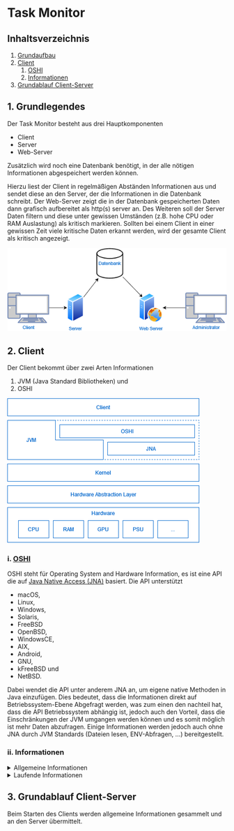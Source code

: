 # Task Monitor
## Inhaltsverzeichnis
1. [Grundaufbau](#basicstructure)
2. [Client](#client)
   1. [OSHI](#client_ohsi)
   2. [Informationen](#client_information)
3. [Grundablauf Client-Server](#basicflow_client_server)

<a name="basicstructure"></a>
## 1. Grundlegendes 
Der Task Monitor besteht aus drei Hauptkomponenten
- Client
- Server
- Web-Server

Zusätzlich wird noch eine Datenbank benötigt, in der alle nötigen Informationen abgespeichert werden können.

Hierzu liest der Client in regelmäßigen Abständen Informationen aus und sendet diese an den Server,
der die Informationen in die Datenbank schreibt. Der Web-Server zeigt die in der Datenbank gespeicherten Daten dann
grafisch aufbereitet als http(s) server an. Des Weiteren soll der Server Daten filtern und diese unter gewissen Umständen 
(z.B. hohe CPU oder RAM Auslastung) als kritisch markieren. Sollten bei einem Client in einer gewissen Zeit
viele kritische Daten erkannt werden, wird der gesamte Client als kritisch angezeigt.

<img src="diagramms/images/01_architecture.png" alt="Grundlegende Architektur">

<a name="client"></a>
## 2. Client
Der Client bekommt über zwei Arten Informationen
1. JVM (Java Standard Bibliotheken) und
2. OSHI

<img src="diagramms/images/02_client_architecture.png" alt="Grundaufbau Abstraktion Client">

<a name="client_ohsi"></a>
### i. [OSHI](https://github.com/oshi/oshi)
OSHI steht für Operating System and Hardware Information, es ist eine API die auf [Java Native Access (JNA)](https://github.com/java-native-access/jna) basiert.
Die API unterstützt
- macOS,
- Linux,
- Windows,
- Solaris,
- FreeBSD
- OpenBSD,
- WindowsCE,
- AIX,
- Android,
- GNU,
- kFreeBSD und
- NetBSD.

Dabei wendet die API unter anderem JNA an, um eigene native Methoden in Java einzufügen.
Dies bedeutet, dass die Informationen direkt auf Betriebssystem-Ebene Abgefragt werden,
was zum einen den nachteil hat, dass die API Betriebssystem abhängig ist, jedoch auch den Vorteil,
dass die Einschränkungen der JVM umgangen werden können und es somit möglich ist mehr Daten abzufragen.
Einige Informationen werden jedoch auch ohne JNA durch JVM Standards (Dateien lesen, ENV-Abfragen, ...) bereitgestellt.

<a name="client_information"></a>
### ii. Informationen
<details>
  <summary>Allgemeine Informationen</summary>

Allgemeine Informationen sind Information, die sich wären des laufenden Betriebes nicht oder selten ändern.
Diese beinhalten:
- Hostname
- Mainboard
  - Hersteller
  - Model
  - Hardware UID
- Firmware/BIOS
  - Name
  - Version
  - Hersteller
  - Veröffentlichungsdatum
- CPU (je CPU)
  - Kennung
    - Hersteller
    - Name
    - Famille
    - Model
    - Stepping
    - Prozessor Id
    - 64 Bit
    - Mikroarchitektur
  - Frequenz
  - Kerne
  - Threads
  - Cache (je Cache)
    - Level
    - Cache Size
    - Line Size
- Primärspeicher
  - Kapazität
  - Page Anzahl
  - Swap Kapazität
  - Virtuelle Kapazität
  - Physisch (je Stick)
    - Steckplatz
    - Kapazität
    - Frequenz
    - Hersteller
    - Typ
- Sekundärspeicher (je Festplatte)
  - Name
  - Model
  - Kapazität
  - Partition (je Partition auf Festplatte)
    - Identifikation
    - Typ
    - UUID
    - Kapazität
    - Einbindepunkt
- GPU (je GPU)
  - Name
  - Hersteller
  - VRam
- Netzwerkschnittstellen (je Schnittstelle inkl. lokale)
  - Name
  - Anzeigename
  - Schnittstellenalias
  - Maximal Übertragungseinheit
  - Mac Adresse
  - IPv4 Adressen (je Adresse)
    - Adresse
    - Subnetmask
  - IPv6 Adresse (je Adresse)
    - Adresse
    - Prefix
  - Geschwindigkeit
- Netzteile (je Netzteil)
  - Name
- Soundkarten
  - Name
  - Codec
- USB-Geräte
  - Name
  - Hersteller
  - ProduktId
  - SerialId
  - Angeschlossene USB-Geräte (je Gerät, USB-Gerät)
- Betriebssystem
  - Familie
  - Hersteller
  - Version
  - Codec
  - Buildnummer 
- Internet
  - DNS (je Eintrag)
  - IPv4 Standartgateway
  - IPv6 Standartgateway
- Filesystem
  - Maximale Anzahl Datei Deskriptoren
  - Dateispeicher (je Dateispeicher)
    - Name 
    - Volumen
    - Lable
    - Mount
    - Beschreibung
    - Typ
    - Kapazität
- Benutzer (je angemeldetem Benutzer) (möglich, Administrator rechte?)
  - Sprache
  - Währung
  - Tastaturlayout
</details>

<details>
  <summary>Laufende Informationen</summary>

Laufende Informationen sind Information, die sich wären des Betriebes laufend ändern.
Zu jeder Information über eine Komponent wird noch eine Id hinzugefügt, über die eine eindeutige zuteilung möglich ist.
Diese beinhalten:
- CPU (je CPU)
  - Auslastung gesamt
  - Auslastung je Thread
  - Temerpatur
- Primärspeicher
  - Benutzt
  - Swap Benutzt
  - Virtuell Benutzt
  - Page In
  - Page Out
- Sekundärspeicher (je Festplatte)
  - Verfügbare Kapazität
  - Queuelänge
  - Leseoperationen
  - Gelesene Bytes
  - Schreiboperationen
  - Geschriebene Bytes
  - Übertragungszeit
- Netzwerkschnittstellen (je Schnittstelle inkl. lokale)
  - Empfangene Bytes
  - Gesendete Bytes
  - Empfangene Pakete
  - Gesendete Pakete
  - Eingangsfehler
  - Ausgangsfehler
  - Kollisionen
- Internet
  - DNS (103.86.96.100, je Eintrag)
  - IPv4 Standartgateway (192.168.188.1)
  - IPv6 Standartgateway (fe80:0:0:0:18eb:1eb6:79ed:d46e)
- Filesystem
  - Maximale Anzahl Datei Deskriptoren (16711680)
  - Dateispeicher (je Dateispeicher)
    - Name (Lokale Festplatte (E:))
    - Volumen (\\?\Volume{5ce94733-359b-4f6f-85d2-fde0986e55b6}\)
    - Lable (Entwicklung)
    - Mount (E:\)
    - Beschreibung (Fixed drive)
    - Typ (NTFS)
    - Kapazität (52428795904)
- Benutzer (je angemeldetem Benutzer) (möglich, Administrator rechte?)
  - Sprache
  - Währung
  - Tastaturlayout
</details>

<a name="basicflow_client_server"></a>
## 3. Grundablauf Client-Server

Beim Starten des Clients werden allgemeine Informationen gesammelt und an den Server übermittelt.

<!--
Die derzeitigen Daten beinhalten
- Netzwerkkarten
  - Empfangsrate
  - Senderate
- Prozesse
  - ID
  - children?
  - parent?
  - Info
    - Command
    - Arguments
    - Startzeit
    - CPU Zeit
    - Benutzer
  - Alive
  - Memory
    - Used
    - Max
- Partitionen
  - Belegt

Änderungen an den Spezifikationen und die gesammelten Daten werden dann an den Server übertragen.

## Server
## Web-Server
-->